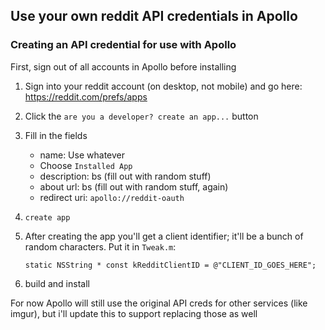 ## Use your own reddit API credentials in Apollo


### Creating an API credential for use with Apollo

First, sign out of all accounts in Apollo before installing

1. Sign into your reddit account (on desktop, not mobile) and go here: https://reddit.com/prefs/apps
2. Click the `are you a developer? create an app...` button
3. Fill in the fields
	* name: Use whatever
	* Choose `Installed App`
	* description: bs (fill out with random stuff)
	* about url: bs (fill out with random stuff, again)
	* redirect uri: `apollo://reddit-oauth`
4. `create app`

5. After creating the app you'll get a client identifier; it'll be a bunch of random characters. Put it in `Tweak.m`:

       static NSString * const kRedditClientID = @"CLIENT_ID_GOES_HERE";

6. build and install


For now Apollo will still use the original API creds for other services (like imgur), but i'll update this to support replacing those as well
